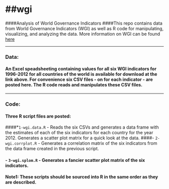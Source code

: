 ##wgi
===
####Analysis of World Governance Indicators 
####This repo contains data from World Governance Indicators (WGI) as well as R code for manipulating, visualizing, and analyzing the data. More information on WGI can be found [here](http://info.worldbank.org/governance/wgi/index.aspx#home)
***
### Data: 
#### An Excel speadsheeting containing values for all six WGI indicators for 1996-2012 for all countries of the world is available for download at the link above. For convenience six CSV files - on for each indicator - are posted here. The R code reads and manipulates these CSV files.
***
### Code:
#### Three R script files are posted: 
####*`1-wgi.data.R` - Reads the six CSVs and generates a data frame with the estimates of each of the six indicators for each country for the year 2012. Generates a scatter plot matrix for a quick look at the data.
####- `2-wgi.corrplot.R` - Generates a correlation matrix of the six indicators from the data frame created in the previous script.
#### - `3-wgi.splom.R` - Generates a fancier scatter plot matrix of the six indicators.
#### Note1: These scripts should be sourced into R in the same order as they are described. 





